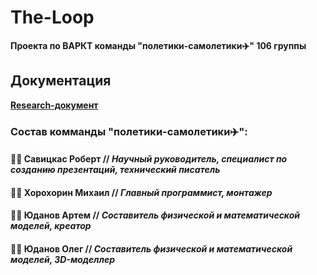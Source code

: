 # The-Loop

**Проекта по ВАРКТ команды "полетики-самолетики✈️" 106 группы** 

## Документация

**[Research-документ](https://docs.google.com/document/d/1YOa7Vb-dy4ITkdo1S_XU8oyxZ8B7VwaamRjzumE0iCY/edit?usp=sharing)**


### Состав комманды "полетики-самолетики✈️":
#### 👨‍✈️ Савицкас Роберт // *Научный руководитель, специалист по созданию презентаций, технический писатель*
#### 🧑‍✈️ Хорохорин Михаил // *Главный программист, монтажер*
#### 🧑‍✈️ Юданов Артем // *Составитель физической и математической моделей, креатор*
#### 🧑‍✈️ Юданов Олег // *Составитель физической и математической моделей, 3D-моделлер*
